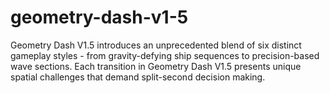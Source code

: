 # geometry-dash-v1-5
Geometry Dash V1.5 introduces an unprecedented blend of six distinct gameplay styles - from gravity-defying ship sequences to precision-based wave sections. Each transition in Geometry Dash V1.5 presents unique spatial challenges that demand split-second decision making.
